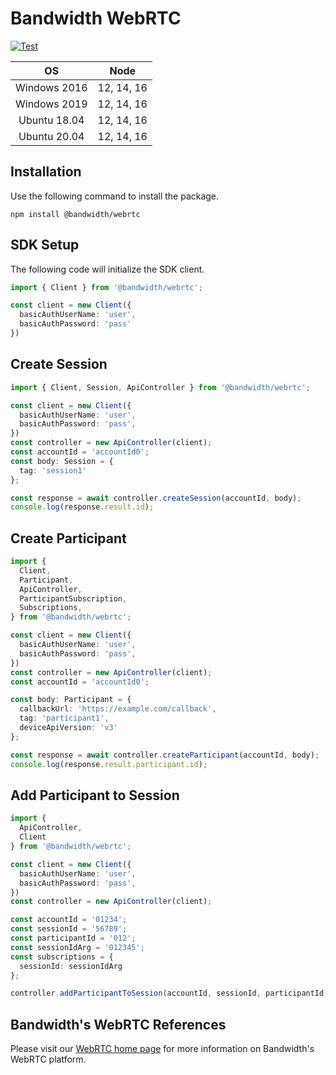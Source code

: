 # Bandwidth WebRTC

[![Test](https://github.com/Bandwidth/node-webrtc/actions/workflows/test.yml/badge.svg)](https://github.com/Bandwidth/node-webrtc/actions/workflows/test.yml)

| **OS** | **Node** |
|:---:|:---:|
| Windows 2016 | 12, 14, 16 |
| Windows 2019 | 12, 14, 16 |
| Ubuntu 18.04 | 12, 14, 16 |
| Ubuntu 20.04 | 12, 14, 16 |


## Installation

Use the following command to install the package.

```
npm install @bandwidth/webrtc
```

## SDK Setup

The following code will initialize the SDK client.

```typescript
import { Client } from '@bandwidth/webrtc';

const client = new Client({
  basicAuthUserName: 'user',
  basicAuthPassword: 'pass'
})
```

## Create Session

```typescript
import { Client, Session, ApiController } from '@bandwidth/webrtc';

const client = new Client({
  basicAuthUserName: 'user',
  basicAuthPassword: 'pass',
})
const controller = new ApiController(client);
const accountId = 'accountId0';
const body: Session = {
  tag: 'session1'
};

const response = await controller.createSession(accountId, body);
console.log(response.result.id);
```

## Create Participant

```typescript
import {
  Client,
  Participant,
  ApiController,
  ParticipantSubscription,
  Subscriptions,
} from '@bandwidth/webrtc';

const client = new Client({
  basicAuthUserName: 'user',
  basicAuthPassword: 'pass',
})
const controller = new ApiController(client);
const accountId = 'accountId0';

const body: Participant = {
  callbackUrl: 'https://example.com/callback',
  tag: 'participant1',
  deviceApiVersion: 'v3'
};

const response = await controller.createParticipant(accountId, body);
console.log(response.result.participant.id);
```

## Add Participant to Session

```typescript
import {
  ApiController,
  Client
} from '@bandwidth/webrtc';

const client = new Client({
  basicAuthUserName: 'user',
  basicAuthPassword: 'pass',
})
const controller = new ApiController(client);

const accountId = '01234';
const sessionId = '56789';
const participantId = '012';
const sessionIdArg = '012345';
const subscriptions = {
  sessionId: sessionIdArg
};

controller.addParticipantToSession(accountId, sessionId, participantId, subscriptions);

```

## Bandwidth's WebRTC References

Please visit our [WebRTC home page](https://dev.bandwidth.com/webrtc/about.html) for more information on Bandwidth's WebRTC platform.
